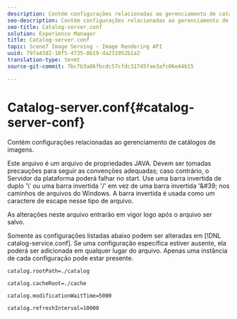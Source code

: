 ```yaml
---
description: Contém configurações relacionadas ao gerenciamento de catálogos de imagens.
seo-description: Contém configurações relacionadas ao gerenciamento de catálogos de imagens.
seo-title: Catalog-server.conf
solution: Experience Manager
title: Catalog-server.conf
topic: Scene7 Image Serving - Image Rendering API
uuid: 797a43d2-18f5-4735-8b19-da231952b1a2
translation-type: tm+mt
source-git-commit: 7bc7b3a86fbcdc57cfdc31745fae3afc06e44b15

---
```



# Catalog-server.conf{#catalog-server-conf}

Contém configurações relacionadas ao gerenciamento de catálogos de imagens.

Este arquivo é um arquivo de propriedades JAVA. Devem ser tomadas precauções para seguir as convenções adequadas; caso contrário, o Servidor da plataforma poderá falhar no start. Use uma barra invertida de duplo &#39;\\&#39; ou uma barra invertida &#39;/&#39; em vez de uma barra invertida &#39;\&#39; nos caminhos de arquivos do Windows. A barra invertida é usada como um caractere de escape nesse tipo de arquivo.

As alterações neste arquivo entrarão em vigor logo após o arquivo ser salvo.

Somente as configurações listadas abaixo podem ser alteradas em [!DNL catalog-service.conf]. Se uma configuração específica estiver ausente, ela poderá ser adicionada em qualquer lugar do arquivo. Apenas uma instância de cada configuração pode estar presente.

`catalog.rootPath=./catalog`

`catalog.cacheRoot=./cache`

`catalog.modificationWaitTime=5000`

`catalog.refreshInterval=10000`
